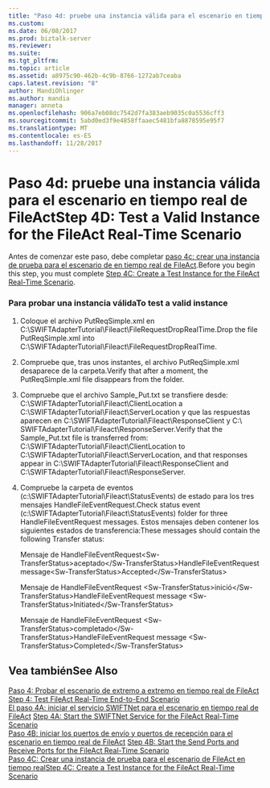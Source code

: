 ```yaml
---
title: "Paso 4d: pruebe una instancia válida para el escenario en tiempo real de FileAct | Documentos de Microsoft"
ms.custom: 
ms.date: 06/08/2017
ms.prod: biztalk-server
ms.reviewer: 
ms.suite: 
ms.tgt_pltfrm: 
ms.topic: article
ms.assetid: a8975c90-462b-4c9b-8766-1272ab7ceaba
caps.latest.revision: "8"
author: MandiOhlinger
ms.author: mandia
manager: anneta
ms.openlocfilehash: 906a7eb08dc7542d7fa383aeb9035c0a5536cff3
ms.sourcegitcommit: 5abd0ed3f9e4858ffaaec5481bfa8878595e95f7
ms.translationtype: MT
ms.contentlocale: es-ES
ms.lasthandoff: 11/28/2017
---
```

# <a name="step-4d-test-a-valid-instance-for-the-fileact-real-time-scenario"></a><span data-ttu-id="8e4ba-102">Paso 4d: pruebe una instancia válida para el escenario en tiempo real de FileAct</span><span class="sxs-lookup"><span data-stu-id="8e4ba-102">Step 4D: Test a Valid Instance for the FileAct Real-Time Scenario</span></span>
<span data-ttu-id="8e4ba-103">Antes de comenzar este paso, debe completar [paso 4c: crear una instancia de prueba para el escenario de en tiempo real de FileAct](../../adapters-and-accelerators/fileact-interact/step-4c-create-a-test-instance-for-the-fileact-real-time-scenario.md).</span><span class="sxs-lookup"><span data-stu-id="8e4ba-103">Before you begin this step, you must complete [Step 4C: Create a Test Instance for the FileAct Real-Time Scenario](../../adapters-and-accelerators/fileact-interact/step-4c-create-a-test-instance-for-the-fileact-real-time-scenario.md).</span></span>  
  
### <a name="to-test-a-valid-instance"></a><span data-ttu-id="8e4ba-104">Para probar una instancia válida</span><span class="sxs-lookup"><span data-stu-id="8e4ba-104">To test a valid instance</span></span>  
  
1.  <span data-ttu-id="8e4ba-105">Coloque el archivo PutReqSimple.xml en C:\SWIFTAdapterTutorial\Fileact\FileRequestDropRealTime.</span><span class="sxs-lookup"><span data-stu-id="8e4ba-105">Drop the file PutReqSimple.xml into C:\SWIFTAdapterTutorial\Fileact\FileRequestDropRealTime.</span></span>  
  
2.  <span data-ttu-id="8e4ba-106">Compruebe que, tras unos instantes, el archivo PutReqSimple.xml desaparece de la carpeta.</span><span class="sxs-lookup"><span data-stu-id="8e4ba-106">Verify that after a moment, the PutReqSimple.xml file disappears from the folder.</span></span>  
  
3.  <span data-ttu-id="8e4ba-107">Compruebe que el archivo Sample_Put.txt se transfiere desde: C:\SWIFTAdapterTutorial\Fileact\ClientLocation a C:\SWIFTAdapterTutorial\Fileact\ServerLocation y que las respuestas aparecen en C:\SWIFTAdapterTutorial\Fileact\ResponseClient y C:\ SWIFTAdapterTutorial\Fileact\ResponseServer.</span><span class="sxs-lookup"><span data-stu-id="8e4ba-107">Verify that the Sample_Put.txt file is transferred from: C:\SWIFTAdapterTutorial\Fileact\ClientLocation to C:\SWIFTAdapterTutorial\Fileact\ServerLocation, and that responses appear in C:\SWIFTAdapterTutorial\Fileact\ResponseClient and C:\SWIFTAdapterTutorial\Fileact\ResponseServer.</span></span>  
  
4.  <span data-ttu-id="8e4ba-108">Compruebe la carpeta de eventos (c:\SWIFTAdapterTutorial\Fileact\StatusEvents) de estado para los tres mensajes HandleFileEventRequest.</span><span class="sxs-lookup"><span data-stu-id="8e4ba-108">Check status event (c:\SWIFTAdapterTutorial\Fileact\StatusEvents) folder for three HandleFileEventRequest messages.</span></span> <span data-ttu-id="8e4ba-109">Estos mensajes deben contener los siguientes estados de transferencia:</span><span class="sxs-lookup"><span data-stu-id="8e4ba-109">These messages should contain the following Transfer status:</span></span>  
  
     <span data-ttu-id="8e4ba-110">Mensaje de HandleFileEventRequest\<Sw-TransferStatus\>aceptado\</Sw-TransferStatus\></span><span class="sxs-lookup"><span data-stu-id="8e4ba-110">HandleFileEventRequest message\<Sw-TransferStatus\>Accepted\</Sw-TransferStatus\></span></span>  
  
     <span data-ttu-id="8e4ba-111">Mensaje de HandleFileEventRequest \<Sw-TransferStatus\>inició\</Sw-TransferStatus\></span><span class="sxs-lookup"><span data-stu-id="8e4ba-111">HandleFileEventRequest message \<Sw-TransferStatus\>Initiated\</Sw-TransferStatus\></span></span>  
  
     <span data-ttu-id="8e4ba-112">Mensaje de HandleFileEventRequest \<Sw-TransferStatus\>completado\</Sw-TransferStatus\></span><span class="sxs-lookup"><span data-stu-id="8e4ba-112">HandleFileEventRequest message \<Sw-TransferStatus\>Completed\</Sw-TransferStatus\></span></span>  
  
## <a name="see-also"></a><span data-ttu-id="8e4ba-113">Vea también</span><span class="sxs-lookup"><span data-stu-id="8e4ba-113">See Also</span></span>  
 <span data-ttu-id="8e4ba-114">[Paso 4: Probar el escenario de extremo a extremo en tiempo real de FileAct](../../adapters-and-accelerators/fileact-interact/step-4-test-fileact-real-time-end-to-end-scenario.md) </span><span class="sxs-lookup"><span data-stu-id="8e4ba-114">[Step 4: Test FileAct Real-Time End-to-End Scenario](../../adapters-and-accelerators/fileact-interact/step-4-test-fileact-real-time-end-to-end-scenario.md) </span></span>  
 <span data-ttu-id="8e4ba-115">[El paso 4A: iniciar el servicio SWIFTNet para el escenario en tiempo real de FileAct](../../adapters-and-accelerators/fileact-interact/step-4a-start-the-swiftnet-service-for-the-fileact-real-time-scenario.md) </span><span class="sxs-lookup"><span data-stu-id="8e4ba-115">[Step 4A: Start the SWIFTNet Service for the FileAct Real-Time Scenario](../../adapters-and-accelerators/fileact-interact/step-4a-start-the-swiftnet-service-for-the-fileact-real-time-scenario.md) </span></span>  
 <span data-ttu-id="8e4ba-116">[Paso 4B: iniciar los puertos de envío y puertos de recepción para el escenario en tiempo real de FileAct](../../adapters-and-accelerators/fileact-interact/step-4b-start-the-send-and-receive-ports-for-the-fileact-real-time-scenario.md) </span><span class="sxs-lookup"><span data-stu-id="8e4ba-116">[Step 4B: Start the Send Ports and Receive Ports for the FileAct Real-Time Scenario](../../adapters-and-accelerators/fileact-interact/step-4b-start-the-send-and-receive-ports-for-the-fileact-real-time-scenario.md) </span></span>  
 [<span data-ttu-id="8e4ba-117">Paso 4C: Crear una instancia de prueba para el escenario de FileAct en tiempo real</span><span class="sxs-lookup"><span data-stu-id="8e4ba-117">Step 4C: Create a Test Instance for the FileAct Real-Time Scenario</span></span>](../../adapters-and-accelerators/fileact-interact/step-4c-create-a-test-instance-for-the-fileact-real-time-scenario.md)